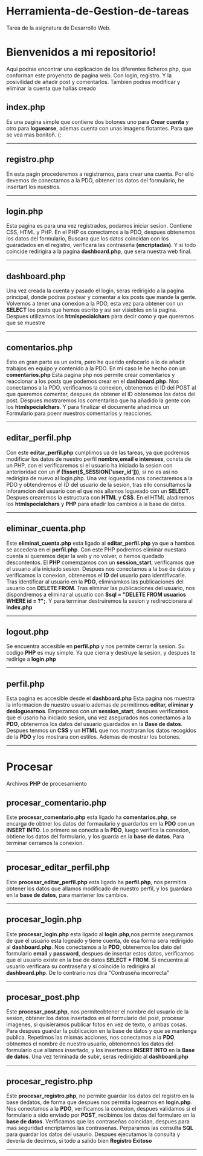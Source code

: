 # Herramienta-de-Gestion-de-tareas
Tarea de la asignatura de Desarrollo Web.
# Bienvenidos a mi repositorio!
Aqui podras encontrar una explicacion de los diferentes ficheros php, que conforman este proyencto de pagina web.
Con login, registro. Y la posivilidad de añadir post y comentarlos. Tambien podras modificar y eliminar la cuenta 
que hallas creado

## index.php

Es una pagina simple que contiene dos botones uno para **Crear cuenta** y otro para **loguearse**, ademas cuenta con unas imagens flotantes.
Para que se vea mas bonitoñ. (:

------
## registro.php

En esta pagin procederemos a registrarnos, para crear una cuenta. Por ello devemos de conectarnos a la PDO, obtener los datos del formulario, he insertart
los nuestros.

------

## login.php

Esta pagina es para una vez registrados, podamos iniciar sesion. Contiene CSS, HTML y PHP. En el PHP os conectamos a la PDO, despues obtenemos los datos
del formulario, Buscara que los datos coincidan con los guaradados en el registro, verificara las contraseña **(encriptadas)**. Y si todo coincide
redirigira a la pagina **dashboard.php**, que sera nuestra web final.

------

## dashboard.php

Una vez creada la cuenta y pasado el login, seras redirigido a la pagina principal, donde podras postear y comentar a los posts que mande la gente. Volvemos a tener una conexion a la PDO, esta vez para obtener con un **SELECT** los posts que hemos escrito y asi ser visiebles en la pagina.  Despues utilizamos los **htmlspecialchars** para decir como y que queremos que se muestre

------

## comentarios.php

Esto en gran parte es un extra, pero he querido enfocarlo a lo de añadir trabajos en equipo y contenido a la PDO. En mi caso le he hecho con un **comentarios.php** Esta pagina php nos permite crear comentarios y reaccionar a los posts que podemos crear en el **dashboard.php**.
Nos conectamos a la PDO, verificamos la conexion, obtenemos el ID del POST al que queremos comentar, despues de obtener el ID obtenemos los datos del
post. Despues mostraremos los comentariso que ha añadido la gente con los **htmlspecialchars**. Y para finalizar el documente añadimos un Formulario para poenr nuestros comentarios y reacciones.

------

## editar_perfil.php

Con este **editar_perfil.php** cumplimos ua de las tareas, ya que podremos modificar los datos de nuestro perfil **nombre,email e intereses**, consta de un PHP, con el verificaremos si el usuario ha iniciado la sesion con anterioridad con un **if (!isset($_SESSION['user_id']))**, si no es asi no redirigira de nuevo al login.php. Una vez logueados nos conectaremos a la PDO y obtendremos el ID del usuario de la sesion, tras ello consultamos la inforamcion  del usuario con el que nos allamos logueado con un **SELECT**. Despues crearemos la estructura con **HTML** y **CSS**. En el HTML aladiremos los **htmlspecialchars** y **PHP** para añadir los cambios a la base de datos.

------

## eliminar_cuenta.php

Este **eliminat_cuenta.php** esta ligado al **editar_perfil.php** ya que a hambos se accedera en el **perfil.php**. Con este PHP podremos eliminar nuestara cuenta si queremos dejar la web y no volver, o hemos quedado descontentos. El **PHP** comemzamos con un **session_start**, verificamos que el usuario alla iniciado sesion. Despues nos conectamos a la bse de datos y verificamos la conexion, obtenemos el **ID** del usuario para identifivcarle. Tras identificar al usuario en la **PDO**, eliminamkos las publicaciones del usuario con **DELETE FROM**. Tras eliminar las publicaciones del usuario, nos dispondremos a eliminar al usuatio con **$sql = "DELETE FROM usuarios WHERE id = ?";**. Y para terminar destruiremos la sesion y redireccionara al **index.php**

------

## logout.php

Se encuentra accesible en **perfil.php** y nos permite cerrar la sesion. Su codigo **PHP** es muy simple. Ya que cierra y destruye la sesion, y despues te redirige a **login.php**

------
## perfil.php

Esta pagina es accesible desde el **dashboard.php** Esta pagina nos muestra la informacion de nuestro usuario ademas de permitirnos **editar, eliminar y desloguearnos**. Empezamos con un **session_start**, despues verificamos que el usario ha iniciado sesion, una vez asegurados nos conectamos a la **PDO**,
obtenemos los datos del usuario guardados en la **Base de datos**. Despues tenmos un **CSS** y un **HTML** que nos mostraran los datos recogidos de la **PDO** y los mostrara con estilos. Ademas de mostrar los botones.

------

# Procesar
Archivos **PHP** de procesamiento


## procesar_comentario.php

Este **procesar_comentario.php** esta ligado ha **comentarios.php**, se encarga de obtner los datos del formaulario y guardarlos em la **PDO** con un **INSERT INTO**. Lo primero se conecta a la **PDO**, luego verifica la conexion, obtiene los datos del formulario, y los guarda en la **base de datos**. Para terminar cerramos la conexion.

------

## procesar_editar_perfil.php

Este **procesar_editar_perfil.php** esta ligado ha **perfil.php**, nos permitira obtener los datos que allamos modificado de nuestro perfil, y los guardara en la **base de datos**, para mantener los cambios. 

------

## procesar_login.php

Este **procesar_login.php** esta ligado al **login.php**,nos permite asegurarnos de que el usuario esta logeado y tiene cuenta, de esa forma sera redirigido al **dashboard.php**. Nos conectamos a la **PDO**, obtenemos los dato del formulario **email** y **password**, despues de insertar estos datos, verificamos que el usuario existe en la bse de datos **SELECT * FROM**. Si encuentra al usuario verificara su contraseña y si coincide lo redirigira al **dashboard.php**. De lo contrario nos dira "Contraseña incorrecta"

 ------

## procesar_post.php
Este **procesar_post.php**, nos permiteobtener el nombre del usuario de la sesion, obtener los datos insertados en el formulario del post, procesar imagenes, si quisieramos publicar fotos en vez de texto, o ambas cosas. Para despues guardar la publicacion en la base de datos y que se mantenga publica. Repetimos las mismas acciones, nos conectamos a la **PDO**, obtnemos el nombre de nuestro usuario, obtenemnos los datos del formulario que allamos insertado, y los insertamos **INSERT INTO** en la **Base de datos**. Una vez terminada de subir, seras redirigido al **dashboard.php**

 ------
## procesar_registro.php
Este **procesar_registro.php**, no permite guardar los datos del registro en la base dedatos, de forma que despues nos permita logearnos en **login.php**. Nos conectamos a la **PDO**, verificamos la conexion, despues validamos si el formulario a sido enviado por **POST**, recibimos los datos del formularo en la **base de datos**. Verificamos que las contraseñas coincidan, despues para mas seguridad encriptamos las contraseñas. Perparamos las consulta **SQL** para guardar los datos del usaurio. Despues ejecutamos la consulta y deveria de decirnos, si todo a salido bien **Registro Exitoso**

 ------
